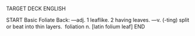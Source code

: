 TARGET DECK
ENGLISH

START
Basic
Foliate
Back: —adj. 1 leaflike. 2 having leaves. —v. (-ting) split or beat into thin layers.  foliation n. [latin folium leaf]
END
